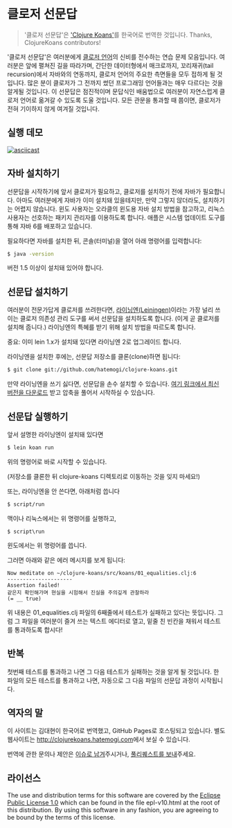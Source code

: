 # 클로저 선문답

> '클로저 선문답'은 ['Clojure Koans'](https://github.com/functional-koans/clojure-koans)를 한국어로 번역한 것입니다. Thanks, ClojureKoans contributors!

'클로저 선문답'은 여러분에게 [클로저 언어](http://clojure.org)의 신비를 전수하는 연습 문제 모음입니다. 여러분은 앞에 펼쳐진 길을 따라가며, 간단한 데이터형에서 매크로까지, 꼬리재귀(tail recursion)에서 자바와의 연동까지, 클로저 언어의 주요한 측면들을 모두 접하게 될 것입니다. 많은 분이 클로저가 그 전까지 썼던 프로그래밍 언어들과는 매우 다르다는 것을 알게될 것입니다. 이 선문답은 점진적이며 문답식인 배움법으로 여러분이 자연스럽게 클로저 언어로 옮겨갈 수 있도록 도울 것입니다. 모든 관문을 통과할 때 쯤이면, 클로저가 전혀 기이하지 않게 여겨질 것입니다.

## 실행 데모

[![asciicast](https://asciinema.org/a/21413.png?autoplay=1)](https://asciinema.org/a/21413)

## 자바 설치하기

선문답을 시작하기에 앞서 클로저가 필요하고, 클로저를 설치하기 전에 자바가 필요합니다. 아마도 여러분에게 자바가 이미 설치돼 있을테지만, 만약 그렇지 않더라도, 설치하기는 어렵지 않습니다. 윈도 사용자는 오라클의 윈도용 자바 설치 방법을 참고하고, 리눅스 사용자는 선호하는 패키지 관리자를 이용하도록 합니다. 애플은 시스템 업데이트 도구를 통해 자바 6를 배포하고 있습니다.

필요하다면 자바를 설치한 뒤, 콘솔(터미널)을 열어 아래 명령어를 입력합니다:

```sh
$ java -version
```

버전 1.5 이상이 설치돼 있어야 합니다.

## 선문답 설치하기

여러분이 전문가답게 클로저를 쓰려한다면, [라이닝엔(Leiningen)](http://leiningen.org)이라는 가장 널리 쓰이는 클로저 의존성 관리 도구를 써서 선문답을 설치하도록 합니다. (이게 곧 클로저를 설치해 줍니다.) 라이닝엔의 특혜를 받기 위해 설치 방법을 따르도록 합니다.

중요: 이미 lein 1.x가 설치돼 있다면 라이닝엔 2로 업그레이드 합니다.

라이닝엔을 설치한 후에는, 선문답 저장소를 클론(clone)하면 됩니다:

```sh
$ git clone git://github.com/hatemogi/clojure-koans.git
```

만약 라이닝엔을 쓰기 싫다면, 선문답을 손수 설치할 수 있습니다. [여기 링크에서 최신 버전을 다운로드](http://github.com/hatemogi/clojure-koans/releases) 받고 압축을 풀어서 시작하실 수 있습니다.


## 선문답 실행하기

앞서 설명한 라이닝엔이 설치돼 있다면

```sh
$ lein koan run
```

위의 명령어로 바로 시작할 수 있습니다.

(저장소를 클론한 뒤 clojure-koans 디렉토리로 이동하는 것을 잊지 마세요!)

또는, 라이닝엔을 안 쓴다면, 아래처럼 씁니다

```sh
$ script/run
```

맥이나 리눅스에서는 위 명령어를 실행하고,

```
$ script\run
```

윈도에서는 위 명렁어를 씁니다.

그러면 아래와 같은 에러 메시지를 보게 됩니다:

```plain
Now meditate on ~/clojure-koans/src/koans/01_equalities.clj:6
---------------------
Assertion failed!
같은지 확인해가며 현실을 시험해서 진실을 주의깊게 관찰하라
(= __ true)
```

위 내용은 01_equalities.clj 파일의 6째줄에서 테스트가 실패하고 있다는 뜻입니다. 그럼 그 파일을 여러분이 즐겨 쓰는 텍스트 에디터로 열고, 밑줄 친 빈칸을 채워서 테스트를 통과하도록 합시다!

## 반복

첫번째 테스트를 통과하고 나면 그 다음 테스트가 실패하는 것을 알게 될 것입니다. 한 파일의 모든 테스트를 통과하고 나면, 자동으로 그 다음 파일의 선문답 과정이 시작됩니다.

## 역자의 말

이 사이트는 김대현이 한국어로 번역했고, GitHub Pages로 호스팅되고 있습니다. 별도 웹사이트는 <http://clojurekoans.hatemogi.com>에서 보실 수 있습니다.

번역에 관한 문의나 제안은 [이슈로 남겨](https://github.com/hatemogi/clojure-koans/issues)주시거나, [풀리퀘스트를 보내](https://github.com/hatemogi/clojure-koans/pulls)주세요.

## 라이선스

The use and distribution terms for this software are covered by the
[Eclipse Public License 1.0](http://opensource.org/licenses/eclipse-1.0.php)
which can be found in the file epl-v10.html at the root of this distribution.
By using this software in any fashion, you are agreeing to be bound by
the terms of this license.
